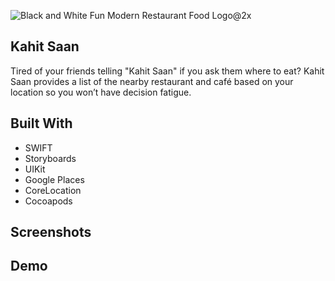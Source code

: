 

![Black and White Fun Modern Restaurant Food Logo@2x](https://github.com/jarvizconde1/Kahit-Saan/assets/102355807/c0bb7be0-9d32-47d1-9ec9-bf630e9e0618)



## Kahit Saan
                                 
Tired of your friends telling "Kahit Saan" if you ask them where to eat?  Kahit Saan provides a list of the nearby restaurant and café based on your location so you won’t have decision fatigue.

## Built With

* SWIFT
* Storyboards
* UIKit 
* Google Places
* CoreLocation 
* Cocoapods



## Screenshots

## Demo
